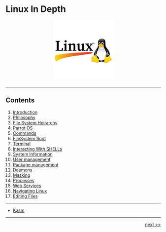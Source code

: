 # Linux In Depth

<div align="center" >
<img src="./images/linux.png" width="200px">
</div>

___

## Contents

1. [Introduction](./chapters/1_introduction)
2. [Philosophy](./chapters/2_phillosophy.md)
3. [File System Heirarchy](./chapters/3_fileSystemHeirarchy.md)
4. [Parrot OS](./chapters/4_parrot)
5. [Commands](./chapters/5_commands.md)
6. [FileSystem Root](./chapters/6_filesystemRoot.md)
7. [Terminal](./chapters/7_terminal.md)
8. [Interacting With SHELLs](./chapters/8_SHELL.md)
9. [System Information](./chapters/9_systemInformation.md)
10. [User management](./chapters/10_userManagement.md)
11. [Package management](./chapters/11_packageManagement.md)
12. [Daemons](./chapters/12_daemons.md)
13. [Masking](./chapters/13_masking.md)
14. [Processes](./chapters/14_processes.md)
15. [Web Services](./chapters/15_webservices.md)
16. [Navigating Linux](./chapters/16_navigation.md)
17. [Editing Files](./chapters/17_editingfiles.md)

___

- [Kasm](https://github.com/Summoned-Skali/IntroductionToKasmDockerGUI)
___

<div align="right">

[next >>](./chapters/1_introduction)